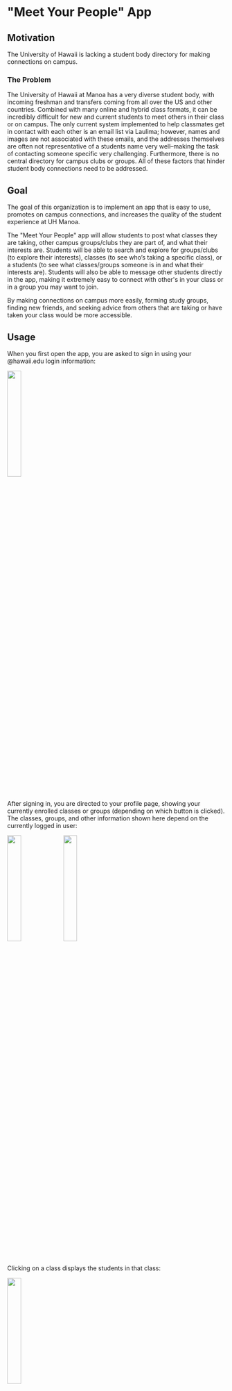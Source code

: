 
# "Meet Your People" App

## Motivation
The University of Hawaii is lacking a student body directory for making connections on campus.

### The Problem
The University of Hawaii at Manoa has a very diverse student body, with incoming freshman and transfers coming from all over the US and other countries. Combined with many online and hybrid class formats, it can be incredibly difficult for new and current students to meet others in their class or on campus. The only current system implemented to help classmates get in contact with each other is an email list via Laulima; however, names and images are not associated with these emails, and the addresses themselves are often not representative of a students name very well–making the task of contacting someone specific very challenging. Furthermore, there is no central directory for campus clubs or groups. All of these factors that hinder student body connections need to be addressed.

## Goal
The goal of this organization is to implement an app that is easy to use, promotes on campus connections, and increases the quality of the student experience at UH Manoa.

The "Meet Your People" app will allow students to post what classes they are taking, other campus groups/clubs they are part of, and what their interests are. Students will be able to search and explore for groups/clubs (to explore their interests), classes (to see who’s taking a specific class), or a students (to see what classes/groups someone is in and what their interests are). Students will also be able to message other students directly in the app, making it extremely easy to connect with other's in your class or in a group you may want to join.

By making connections on campus more easily, forming study groups, finding new friends, and seeking advice from others that are taking or have taken your class would be more accessible.

## Usage

When you first open the app, you are asked to sign in using your @hawaii.edu login information:

<img src="./screenshots/phase-1/screenshot-1.png" width="25%">
 
After signing in, you are directed to your profile page, showing your currently enrolled classes or groups (depending on which button is clicked). The classes, groups, and other information shown here depend on the currently logged in user:

<img src="./screenshots/phase-2/screenshot-1.png" width="25%">
<img src="./screenshots/phase-2/screenshot-2.png" width="25%">

Clicking on a class displays the students in that class:

<img src="./screenshots/phase-2/screenshot-3.png" width="25%">

Clicking on a group displays information related to that group:

<img src="./screenshots/phase-2/screenshot-4.png" width="25%">

Navigating using the bottom navigation bar reveals the explore, messages, and settings pages. The explore page initially shows all groups created using the app, but the search feature (not currently implemented) will be able to search groups, students, and classes:

<img src="./screenshots/phase-2/screenshot-5.png" width="25%">

The Messages tab has a rough layout, but is not finalize functional yet:

<img src="./screenshots/phase-2/screenshot-6.png" width="25%">

The settings pages allows students to edit their profile information, or logout (returning the user to the signin page):

<img src="./screenshots/phase-1/screenshot-8.png" width="25%">

On this page, there are links to create groups or view groups that you are the owner of:

<img src="./screenshots/phase-1/screenshot-9.png" width="25%">
<img src="./screenshots/phase-2/screenshot-7.png" width="25%">
<img src="./screenshots/phase-2/screenshot-8.png" width="25%">

## Installation

[Phase-2 Repository](https://github.com/UHM-Social-Software/app/tree/phase-2-mockup)

To run this code, clone the repository to your local machine and invoke 'flutter run' on the app directory. You may also need to first install flutter and get dependencies (this can be done easily with intelliJ). Note: app is currently mocked-up to look best on the XCODE iOS iPhone 14 simulator.

## [Development status](https://github.com/orgs/UHM-Social-Software/projects/1)

Phase-1 and Phase-2 Mockups are now complete. Phase-3 is currently underway, which includes transitioning to Riverpod Providers and continuing the UI development.

## About Us

[Justin Lisoway](https://justinlisoway.github.io/) - Graduate student at the University of Hawaiʻi at Mānoa studying Information and Computer Sciences. Graduated UH Manoa with an MS and BBA in finance.
